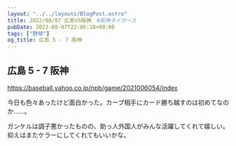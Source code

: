 ```yaml
---
layout: "../../layouts/BlogPost.astro"
title: 2022/08/07 広島VS阪神　#阪神タイガース
pubDate: 2022-08-07T22:06:18+09:00
tags: ["野球"]
og_title: 広島 5 - 7 阪神
---
```


## 広島 5 - 7 阪神

https://baseball.yahoo.co.jp/npb/game/2021006054/index

今日も色々あったけど面白かった。カープ相手にカード勝ち越すのは初めてなのか……。

ガンケルは調子悪かったものの、助っ人外国人がみんな活躍してくれて嬉しい。抑えはまたケラーにしてくれてもいいかな。
